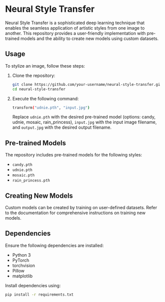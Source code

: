 # Neural Style Transfer

Neural Style Transfer is a sophisticated deep learning technique that enables the seamless application of artistic styles from one image to another. This repository provides a user-friendly implementation with pre-trained models and the ability to create new models using custom datasets.

## Usage

To stylize an image, follow these steps:

1. Clone the repository:

    ```bash
    git clone https://github.com/your-username/neural-style-transfer.git
    cd neural-style-transfer
    ```

2. Execute the following command:

    ```bash
    transform("udnie.pth", "input.jpg")
    ```

    Replace `udnie.pth` with the desired pre-trained model (options: candy, udnie, mosaic, rain_princess), `input.jpg` with the input image filename, and `output.jpg` with the desired output filename.

## Pre-trained Models

The repository includes pre-trained models for the following styles:

- `candy.pth`
- `udnie.pth`
- `mosaic.pth`
- `rain_princess.pth`

## Creating New Models

Custom models can be created by training on user-defined datasets. Refer to the documentation for comprehensive instructions on training new models.

## Dependencies

Ensure the following dependencies are installed:

- Python 3
- PyTorch
- torchvision
- Pillow
- matplotlib

Install dependencies using:

```bash
pip install -r requirements.txt

